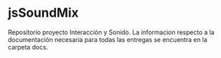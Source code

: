 jsSoundMix
==========

Repositorio proyecto Interacción y Sonido.
La informacion respecto a la documentación necesaria para todas las entregas se encuentra en la carpeta docs.